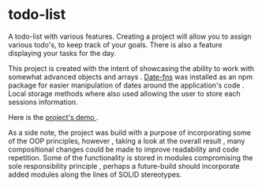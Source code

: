 # todo-list

A todo-list with various features. Creating a project will allow you to assign various todo's, to keep track of your goals. There is also a feature displaying your tasks for the day.

This project is created with the intent of showcasing the ability to work with somewhat advanced objects and arrays . <a href="https://date-fns.org/">Date-fns</a> was installed as an npm package for easier manipulation of dates around the application's code . Local storage methods where also used allowing the user to store each sessions information. 

Here is the <a href="https://kiwasthal.github.io/todo-list/"> project's demo </a>.

As a side note, the project was build with a purpose of incorporating some of the OOP principles, however , taking a look at the overall result , many compositional changes could be made to improve readability and code repetition. Some of the functionality is stored in modules compromising the sole responsibility principle , perhaps a future-build should incorporate added modules along the lines of SOLID stereotypes.

